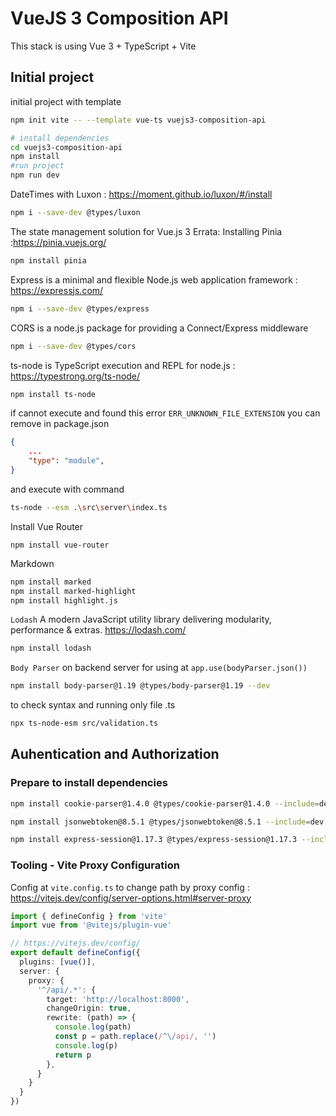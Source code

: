 # VueJS 3 Composition API

This stack is using Vue 3 + TypeScript + Vite

## Initial project

initial project with template
```bash
npm init vite -- --template vue-ts vuejs3-composition-api
```

```bash
# install dependencies
cd vuejs3-composition-api
npm install
#run project
npm run dev
```

DateTimes with Luxon : https://moment.github.io/luxon/#/install
```bash
npm i --save-dev @types/luxon
```
The state management solution for Vue.js 3 Errata: Installing Pinia :https://pinia.vuejs.org/
```bash
npm install pinia
```

Express is a minimal and flexible Node.js web application framework : https://expressjs.com/
```bash
npm i --save-dev @types/express
```

CORS is a node.js package for providing a Connect/Express middleware
```bash
npm i --save-dev @types/cors
```

ts-node is TypeScript execution and REPL for node.js : https://typestrong.org/ts-node/
```bash
npm install ts-node
```

if cannot execute and found this error `ERR_UNKNOWN_FILE_EXTENSION` you can remove in package.json

```json
{
    ...
    "type": "module",
}
```
and execute with command

```bash
ts-node --esm .\src\server\index.ts
```

Install Vue Router

```
npm install vue-router
```

Markdown

```bash
npm install marked
npm install marked-highlight
npm install highlight.js
```


`Lodash` A modern JavaScript utility library delivering modularity, performance & extras. https://lodash.com/
```bash
npm install lodash
```
`Body Parser` on backend server for using at `app.use(bodyParser.json())`
```bash
npm install body-parser@1.19 @types/body-parser@1.19 --dev
```

to check syntax and running only file .ts

```bash
npx ts-node-esm src/validation.ts
```

## Auhentication and Authorization

### Prepare to install dependencies

```bash
npm install cookie-parser@1.4.0 @types/cookie-parser@1.4.0 --include=dev

npm install jsonwebtoken@8.5.1 @types/jsonwebtoken@8.5.1 --include=dev

npm install express-session@1.17.3 @types/express-session@1.17.3 --include=dev
```

### Tooling - Vite Proxy Configuration

Config at `vite.config.ts` to change path by proxy config : https://vitejs.dev/config/server-options.html#server-proxy

```ts
import { defineConfig } from 'vite'
import vue from '@vitejs/plugin-vue'

// https://vitejs.dev/config/
export default defineConfig({
  plugins: [vue()],
  server: {
    proxy: {
      '^/api/.*': {
        target: 'http://localhost:8000',
        changeOrigin: true,
        rewrite: (path) => {
          console.log(path)
          const p = path.replace(/^\/api/, '')
          console.log(p)
          return p
        },
      }
    }
  }
})
```



